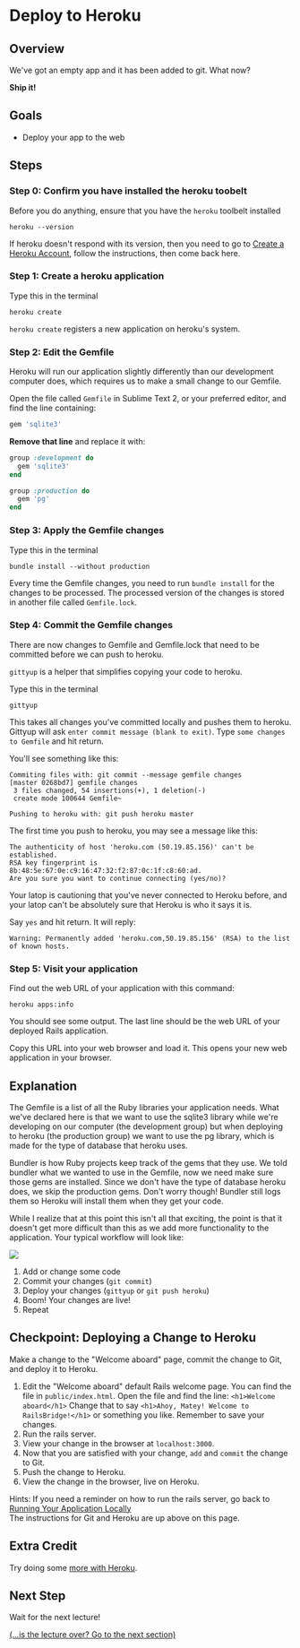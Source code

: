 # Deploy to Heroku

## Overview
We've got an empty app and it has been added to git. What now?

**Ship it!**

## Goals
* Deploy your app to the web

## Steps

### Step 0: Confirm you have installed the heroku toobelt

Before you do anything, ensure that you have the `heroku` toolbelt installed

```text
heroku --version
```

If heroku doesn't respond with its version, then you need to go to [Create a Heroku Account](/installfest/create_a_heroku_account),
follow the instructions, then come back here.

### Step 1: Create a heroku application

Type this in the terminal

```text
heroku create
```

`heroku create` registers a new application on heroku's system.


### Step 2: Edit the Gemfile

Heroku will run our application slightly differently than our development computer does, which requires us to make a
small change to our Gemfile.

Open the file called `Gemfile` in Sublime Text 2, or your preferred editor, and find the line containing:

```ruby
gem 'sqlite3'
```

**Remove that line** and replace it with:

```ruby
group :development do
  gem 'sqlite3'
end

group :production do
  gem 'pg'
end
```


### Step 3: Apply the Gemfile changes

Type this in the terminal

```text
bundle install --without production
```

Every time the Gemfile changes, you need to run `bundle install` for the changes to be processed. The processed version
of the changes is stored in another file called `Gemfile.lock`.


### Step 4: Commit the Gemfile changes

There are now changes to Gemfile and Gemfile.lock that need to be committed before we can push to heroku.

`gittyup` is a helper that simplifies copying your code to heroku. 


Type this in the terminal

```text
gittyup
```

This takes all changes you've committed locally and pushes them to heroku.
Gittyup will ask `enter commit message (blank to exit)`. Type `some changes to Gemfile` and hit return.

You'll see something like this:

```text
Commiting files with: git commit --message gemfile changes
[master 0268bd7] gemfile changes
 3 files changed, 54 insertions(+), 1 deletion(-)
 create mode 100644 Gemfile~

Pushing to heroku with: git push heroku master
```

The first time you push to heroku, you may see a message like this:

```text
The authenticity of host 'heroku.com (50.19.85.156)' can't be established.
RSA key fingerprint is 8b:48:5e:67:0e:c9:16:47:32:f2:87:0c:1f:c8:60:ad.
Are you sure you want to continue connecting (yes/no)? 
```
Your latop is cautioning that you've never connected to Heroku before, 
and your latop can't be absolutely sure that Heroku is who it says it is. 

Say `yes` and hit return.  It will reply:

```text
Warning: Permanently added 'heroku.com,50.19.85.156' (RSA) to the list of known hosts.
```


### Step 5: Visit your application

Find out the web URL of your application with this command:

```text
heroku apps:info
```

You should see some output. The last line should be the web URL of your
deployed Rails application.

Copy this URL into your web browser and load it.  This opens your new web
application in your browser.


## Explanation

The Gemfile is a list of all the Ruby libraries your application needs. What we've declared here is that we want to
use the sqlite3 library while we're developing on our computer (the development group) but when deploying to heroku
(the production group) we want to use the pg library, which is made for the type of database that heroku uses.

Bundler is how Ruby projects keep track of the gems that they use. We told bundler what we wanted to use in the Gemfile,
now we need make sure those gems are installed. Since we don't have the type of database heroku does, we skip the
production gems. Don't worry though! Bundler still logs them so Heroku will install them when they get your code.

While I realize that at this point this isn't all that exciting, the point is that it doesn't get more difficult than
this as we add more functionality to the application. Your typical workflow will look like:

<img src="/images/curriculum/workflow.png" class="thumbnail"></img>

1. Add or change some code
1. Commit your changes (`git commit`)
1. Deploy your changes (`gittyup` or `git push heroku`)
1. Boom! Your changes are live!
1. Repeat

## Checkpoint: Deploying a Change to Heroku

Make a change to the "Welcome aboard" page, commit the change to Git, and deploy it to Heroku.

1. Edit the "Welcome aboard" default Rails welcome page. 
  You can find the file in `public/index.html`. 
  Open the file and find the line: `<h1>Welcome aboard</h1>`
  Change that to say `<h1>Ahoy, Matey! Welcome to RailsBridge!</h1>` or something you like.
  Remember to save your changes.
2. Run the rails server.
3. View your change in the browser at `localhost:3000`.
4. Now that you are satisfied with your change, `add` and `commit` the change to Git.
5. Push the change to Heroku.
6. View the change in the browser, live on Heroku.

Hints:
If you need a reminder on how to run the rails server, go back to [Running Your Application Locally](/curriculum/running_your_application_locally)  
The instructions for Git and Heroku are up above on this page.

## Extra Credit

Try doing some [more with Heroku](extra_credit/03_more_heroku).

## Next Step

Wait for the next lecture!  

[(…is the lecture over? Go to the next section)](/curriculum/creating_a_migration)
